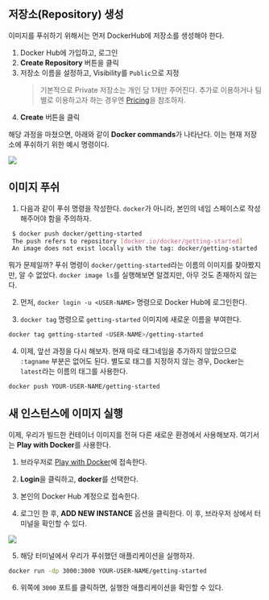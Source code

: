 ## 저장소(Repository) 생성

이미지를 푸쉬하기 위해서는 먼저 DockerHub에 저장소를 생성해야 한다.

1. Docker Hub에 가입하고, 로그인
2. **Create Repository** 버튼을 클릭
3. 저장소 이름을 설정하고, Visibility를 `Public`으로 지정
   > 기본적으로 Private 저장소는 개인 당 1개만 주어진다. 추가로 이용하거나 팀 별로 이용하고자 하는 경우엔 [Pricing](https://www.docker.com/pricing?utm_source=docker&utm_medium=webreferral&utm_campaign=docs_driven_upgrade)을 참조하자.
4. **Create** 버튼을 클릭

해당 과정을 마쳤으면, 아래와 같이 **Docker commands**가 나타난다. 이는 현재 저장소에 푸쉬하기 위한 예시 명령이다.

<img src="https://docs.docker.com/get-started/images/push-command.png" />

## 이미지 푸쉬

1. 다음과 같이 푸쉬 명령을 작성한다. `docker`가 아니라, 본인의 네임 스페이스로 작성해주어야 함을 주의하자.

```bash
 $ docker push docker/getting-started
 The push refers to repository [docker.io/docker/getting-started]
 An image does not exist locally with the tag: docker/getting-started
```

뭐가 문제일까? 푸쉬 명령이 `docker/getting-started`라는 이름의 이미지를 찾아봤지만, 알 수 없었다. `docker image ls`를 실행해보면 알겠지만, 아무 것도 존재하지 않는다.

2. 먼저, `docker login -u <USER-NAME>` 명령으로 Docker Hub에 로그인한다.

3. `docker tag` 명령으로 `getting-started` 이미지에 새로운 이름을 부여한다.

```bash
docker tag getting-started <USER-NAME>/getting-started
```

4. 이제, 앞선 과정을 다시 해보자. 현재 따로 태그네임을 추가하지 않았으므로 `:tagname` 부분은 없어도 된다. 별도로 태그를 지정하지 않는 경우, Docker는 `latest`라는 이름의 태그를 사용한다.

```bash
docker push YOUR-USER-NAME/getting-started
```

## 새 인스턴스에 이미지 실행

이제, 우리가 빌드한 컨테이너 이미지를 전혀 다른 새로운 환경에서 사용해보자. 여기서는 **Play with Docker**를 사용한다.

1. 브라우저로 [Play with Docker](https://labs.play-with-docker.com/)에 접속한다.
2. **Login**을 클릭하고, **docker**를 선택한다.

3. 본인의 Docker Hub 계정으로 접속한다.

4. 로그인 한 후, **ADD NEW INSTANCE** 옵션을 클릭한다. 이 후, 브라우저 상에서 터미널을 확인할 수 있다.

<img src="https://docs.docker.com/get-started/images/pwd-add-new-instance.png" />

5. 해당 터미널에서 우리가 푸쉬했던 애플리케이션을 실행하자.

```bash
docker run -dp 3000:3000 YOUR-USER-NAME/getting-started
```

6. 위쪽에 `3000` 포트를 클릭하면, 실행한 애플리케이션을 확인할 수 있다.
